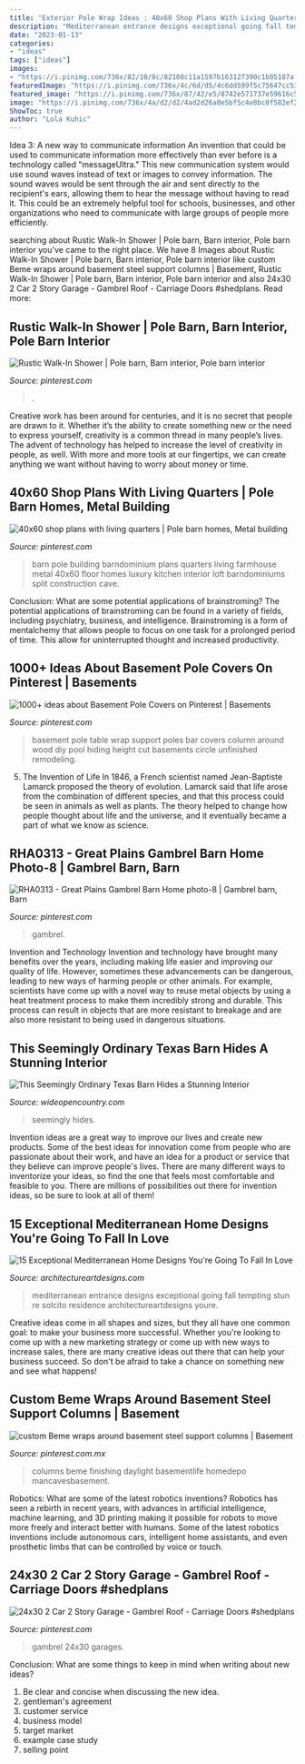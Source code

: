 ```yaml
---
title: "Exterior Pole Wrap Ideas : 40x60 Shop Plans With Living Quarters"
description: "Mediterranean entrance designs exceptional going fall tempting stun re solcito residence architectureartdesigns youre"
date: "2023-01-13"
categories:
- "ideas"
tags: ["ideas"]
images:
- "https://i.pinimg.com/736x/82/10/8c/82108c11a1597b163127390c1b05187a.jpg"
featuredImage: "https://i.pinimg.com/736x/4c/6d/d5/4c6dd599f5c75647cc53e62e9e6d656d--basement-ideas-beams.jpg"
featured_image: "https://i.pinimg.com/736x/87/42/e5/8742e571737e59616c511c04672704d1.jpg"
image: "https://i.pinimg.com/736x/4a/d2/d2/4ad2d26a0e5bf5c4e8bc0f582ef2fc69--basement-pole-covers-basement-pole-table.jpg"
ShowToc: true
author: "Lola Kuhic"
---
```



Idea 3: A new way to communicate information
An invention that could be used to communicate information more effectively than ever before is a technology called "messageUltra." This new communication system would use sound waves instead of text or images to convey information. The sound waves would be sent through the air and sent directly to the recipient's ears, allowing them to hear the message without having to read it. This could be an extremely helpful tool for schools, businesses, and other organizations who need to communicate with large groups of people more efficiently.

	

		
searching about Rustic Walk-In Shower | Pole barn, Barn interior, Pole barn interior you've came to the right place. We have 8 Images about Rustic Walk-In Shower | Pole barn, Barn interior, Pole barn interior like custom Beme wraps around basement steel support columns | Basement, Rustic Walk-In Shower | Pole barn, Barn interior, Pole barn interior and also 24x30 2 Car 2 Story Garage - Gambrel Roof - Carriage Doors #shedplans. Read more:
		
    
## Rustic Walk-In Shower | Pole Barn, Barn Interior, Pole Barn Interior

<img loading=lazy src="https://i.pinimg.com/736x/82/10/8c/82108c11a1597b163127390c1b05187a.jpg" onerror="this.onerror=null;this.src='https://tse4.mm.bing.net/th?id=OIP.Z83LV9KxMsdGf-dWqctM-gHaLH&amp;pid=15.1';" alt="Rustic Walk-In Shower | Pole barn, Barn interior, Pole barn interior">

_Source: pinterest.com_

>. 

	

Creative work has been around for centuries, and it is no secret that people are drawn to it. Whether it’s the ability to create something new or the need to express yourself, creativity is a common thread in many people’s lives. The advent of technology has helped to increase the level of creativity in people, as well. With more and more tools at our fingertips, we can create anything we want without having to worry about money or time.

    
## 40x60 Shop Plans With Living Quarters | Pole Barn Homes, Metal Building

<img loading=lazy src="https://i.pinimg.com/736x/50/61/e3/5061e3ea86ca13bf3481096eeeddc182.jpg" onerror="this.onerror=null;this.src='https://tse4.mm.bing.net/th?id=OIP.dB17IpywL7IdbZ6RmfOgaAHaKX&amp;pid=15.1';" alt="40x60 shop plans with living quarters | Pole barn homes, Metal building">

_Source: pinterest.com_

>barn pole building barndominium plans quarters living farmhouse metal 40x60 floor homes luxury kitchen interior loft barndominiums split construction cave. 

	

Conclusion: What are some potential applications of brainstroming?
The potential applications of brainstroming can be found in a variety of fields, including psychiatry, business, and intelligence. Brainstroming is a form of mentalchemy that allows people to focus on one task for a prolonged period of time. This allow for uninterrupted thought and increased productivity.

    
## 1000+ Ideas About Basement Pole Covers On Pinterest | Basements

<img loading=lazy src="https://i.pinimg.com/736x/4a/d2/d2/4ad2d26a0e5bf5c4e8bc0f582ef2fc69--basement-pole-covers-basement-pole-table.jpg" onerror="this.onerror=null;this.src='https://tse2.mm.bing.net/th?id=OIP.tJRKKDSRybhD2IruTnjYjgHaJ4&amp;pid=15.1';" alt="1000+ ideas about Basement Pole Covers on Pinterest | Basements">

_Source: pinterest.com_

>basement pole table wrap support poles bar covers column around wood diy pool hiding height cut basements circle unfinished remodeling. 

	

5. The Invention of Life
In 1846, a French scientist named Jean-Baptiste Lamarck proposed the theory of evolution. Lamarck said that life arose from the combination of different species, and that this process could be seen in animals as well as plants. The theory helped to change how people thought about life and the universe, and it eventually became a part of what we know as science.

    
## RHA0313 - Great Plains Gambrel Barn Home Photo-8 | Gambrel Barn, Barn

<img loading=lazy src="https://i.pinimg.com/736x/87/42/e5/8742e571737e59616c511c04672704d1.jpg" onerror="this.onerror=null;this.src='https://tse3.mm.bing.net/th?id=OIP.xxeCmGjKvrlBbBZnqXtt3wHaEK&amp;pid=15.1';" alt="RHA0313 - Great Plains Gambrel Barn Home photo-8 | Gambrel barn, Barn">

_Source: pinterest.com_

>gambrel. 

	

Invention and Technology
Invention and technology have brought many benefits over the years, including making life easier and improving our quality of life. However, sometimes these advancements can be dangerous, leading to new ways of harming people or other animals. For example, scientists have come up with a novel way to reuse metal objects by using a heat treatment process to make them incredibly strong and durable. This process can result in objects that are more resistant to breakage and are also more resistant to being used in dangerous situations.

    
## This Seemingly Ordinary Texas Barn Hides A Stunning Interior

<img loading=lazy src="https://cdn0.wideopencountry.com/wp-content/uploads/2015/10/Screen-Shot-2015-10-28-at-10.29.46-AM.png" onerror="this.onerror=null;this.src='https://tse4.mm.bing.net/th?id=OIP.yarLZZ9sRS4dBAX91-w6dQHaE6&amp;pid=15.1';" alt="This Seemingly Ordinary Texas Barn Hides a Stunning Interior">

_Source: wideopencountry.com_

>seemingly hides. 

	

Invention ideas are a great way to improve our lives and create new products. Some of the best ideas for innovation come from people who are passionate about their work, and have an idea for a product or service that they believe can improve people's lives. There are many different ways to inventorize your ideas, so find the one that feels most comfortable and feasible to you. There are millions of possibilities out there for invention ideas, so be sure to look at all of them!

    
## 15 Exceptional Mediterranean Home Designs You&#039;re Going To Fall In Love

<img loading=lazy src="https://www.architectureartdesigns.com/wp-content/uploads/2016/08/15-Exceptional-Mediterranean-Home-Designs-Youre-Going-To-Fall-In-Love-With-Part-2-2.jpg" onerror="this.onerror=null;this.src='https://tse1.mm.bing.net/th?id=OIP.D-mecnBUzDB4D37aIq-7WAHaLH&amp;pid=15.1';" alt="15 Exceptional Mediterranean Home Designs You&#039;re Going To Fall In Love">

_Source: architectureartdesigns.com_

>mediterranean entrance designs exceptional going fall tempting stun re solcito residence architectureartdesigns youre. 

	

Creative ideas come in all shapes and sizes, but they all have one common goal: to make your business more successful. Whether you're looking to come up with a new marketing strategy or come up with new ways to increase sales, there are many creative ideas out there that can help your business succeed. So don't be afraid to take a chance on something new and see what happens!

    
## Custom Beme Wraps Around Basement Steel Support Columns | Basement

<img loading=lazy src="https://i.pinimg.com/736x/4c/6d/d5/4c6dd599f5c75647cc53e62e9e6d656d--basement-ideas-beams.jpg" onerror="this.onerror=null;this.src='https://tse1.mm.bing.net/th?id=OIP.07rZ9G3Wmq2Z5hsLT6M7OAHaLD&amp;pid=15.1';" alt="custom Beme wraps around basement steel support columns | Basement">

_Source: pinterest.com.mx_

>columns beme finishing daylight basementlife homedepo mancavesbasement. 

	

Robotics: What are some of the latest robotics inventions?
Robotics has seen a rebirth in recent years, with advances in artificial intelligence, machine learning, and 3D printing making it possible for robots to move more freely and interact better with humans. Some of the latest robotics inventions include autonomous cars, intelligent home assistants, and even prosthetic limbs that can be controlled by voice or touch.

    
## 24x30 2 Car 2 Story Garage - Gambrel Roof - Carriage Doors #shedplans

<img loading=lazy src="https://i.pinimg.com/736x/7c/9f/27/7c9f274247cecebbbdf7a3a4a1a24cbc.jpg" onerror="this.onerror=null;this.src='https://tse3.mm.bing.net/th?id=OIP.jPPTIpn729GFp87Qj7PWjAHaHa&amp;pid=15.1';" alt="24x30 2 Car 2 Story Garage - Gambrel Roof - Carriage Doors #shedplans">

_Source: pinterest.com_

>gambrel 24x30 garages. 

	

Conclusion: What are some things to keep in mind when writing about new ideas?
1. Be clear and concise when discussing the new idea.
2. gentleman's agreement 
3. customer service 
4. business model 
5. target market 
6. example case study
7. selling point 


